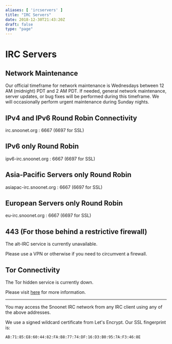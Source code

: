 ```yaml
---
aliases: [ 'ircservers' ]
title: "IRC Servers"
date: 2018-12-30T21:43:20Z
draft: false
type: "page"
---
```


# IRC Servers

## Network Maintenance

Our official timeframe for network maintenance is Wednesdays between 12 AM
(midnight) PDT and 2 AM PDT. If needed, general network maintenance, server
updates, or bug fixes will be performed during this timeframe. We will
occasionally perform urgent maintenance during Sunday nights.

## IPv4 and IPv6 Round Robin Connectivity

irc.snoonet.org : 6667 (6697 for SSL)

## IPv6 only Round Robin

ipv6-irc.snoonet.org : 6667 (6697 for SSL)

## Asia-Pacific Servers only Round Robin

asiapac-irc.snoonet.org : 6667 (6697 for SSL)

## European Servers only Round Robin

eu-irc.snoonet.org : 6667 (6697 for SSL)

## 443 (For those behind a restrictive firewall)

The alt-IRC service is currently unavailable.

Please use a VPN or otherwise if you need to circumvent a firewall.

## Tor Connectivity

The Tor hidden service is currently down.

Please visit [here](/tor) for more information.

---

You may access the Snoonet IRC network from any IRC client using any of the
above addresses.

We use a signed wildcard certificate from Let's Encrypt. Our SSL fingerprint is:

```
AB:71:85:E8:60:44:82:FA:B8:77:74:DF:16:D3:B0:95:7A:F3:46:8E
```


